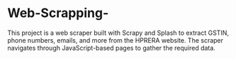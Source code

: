 # Web-Scrapping-
This project is a web scraper built with Scrapy and Splash to extract GSTIN, phone numbers, emails, and more from the HPRERA website. The scraper navigates through JavaScript-based pages to gather the required data.
